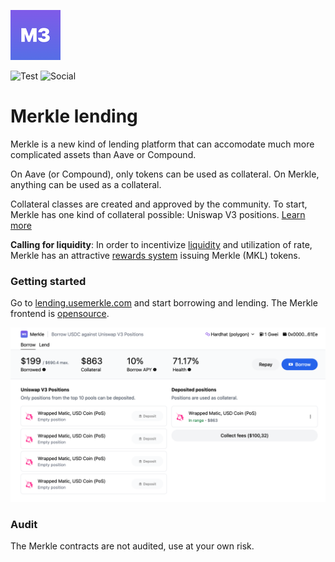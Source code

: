 ![Logo](public/logo.png)

![Test](https://shields.io/github/workflow/status/merkle3/lending-contracts/test) ![Social](https://img.shields.io/github/stars/merkle3/lending-contracts)

# Merkle lending

Merkle is a new kind of lending platform that can accomodate much more complicated assets than Aave or Compound.

On Aave (or Compound), only tokens can be used as collateral. On Merkle, anything can be used as a collateral.

Collateral classes are created and approved by the community. To start, Merkle has one kind of collateral possible: Uniswap V3 positions. [Learn more](https://docs.usemerkle.com/)

**Calling for liquidity**: In order to incentivize [liquidity](https://docs.usemerkle.com/liquidity-providers) and utilization of rate, Merkle has an attractive [rewards system](https://docs.usemerkle.com/tokenomics/issuance) issuing Merkle (MKL) tokens.

### Getting started 

Go to [lending.usemerkle.com](https://lending.usemerkle.com) and start borrowing and lending. The Merkle frontend is [opensource](https://github.com/merkle3/lending-ui).

![Product preview](public/product-preview.png)

### Audit

The Merkle contracts are not audited, use at your own risk.